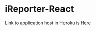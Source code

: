 # iReporter-React

Link to application host in Heroku is [Here](https://ireporter-react-heroku.herokuapp.com/)

